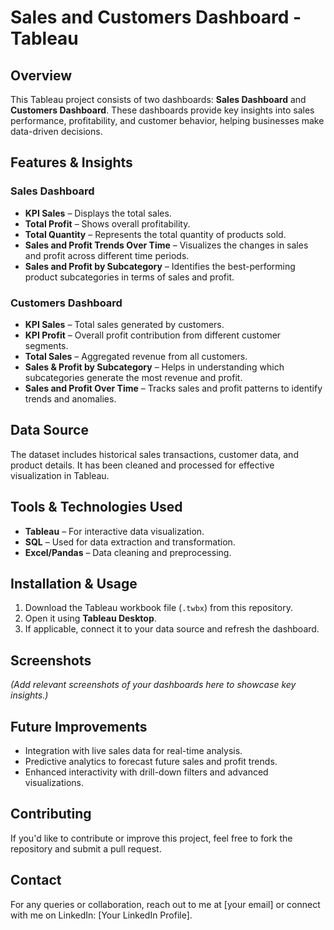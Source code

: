 # Sales and Customers Dashboard - Tableau

## Overview
This Tableau project consists of two dashboards: **Sales Dashboard** and **Customers Dashboard**. These dashboards provide key insights into sales performance, profitability, and customer behavior, helping businesses make data-driven decisions.

## Features & Insights

### Sales Dashboard
- **KPI Sales** – Displays the total sales.
- **Total Profit** – Shows overall profitability.
- **Total Quantity** – Represents the total quantity of products sold.
- **Sales and Profit Trends Over Time** – Visualizes the changes in sales and profit across different time periods.
- **Sales and Profit by Subcategory** – Identifies the best-performing product subcategories in terms of sales and profit.

### Customers Dashboard
- **KPI Sales** – Total sales generated by customers.
- **KPI Profit** – Overall profit contribution from different customer segments.
- **Total Sales** – Aggregated revenue from all customers.
- **Sales & Profit by Subcategory** – Helps in understanding which subcategories generate the most revenue and profit.
- **Sales and Profit Over Time** – Tracks sales and profit patterns to identify trends and anomalies.

## Data Source
The dataset includes historical sales transactions, customer data, and product details. It has been cleaned and processed for effective visualization in Tableau.

## Tools & Technologies Used
- **Tableau** – For interactive data visualization.
- **SQL** – Used for data extraction and transformation.
- **Excel/Pandas** – Data cleaning and preprocessing.

## Installation & Usage
1. Download the Tableau workbook file (`.twbx`) from this repository.
2. Open it using **Tableau Desktop**.
3. If applicable, connect it to your data source and refresh the dashboard.

## Screenshots
*(Add relevant screenshots of your dashboards here to showcase key insights.)*

## Future Improvements
- Integration with live sales data for real-time analysis.
- Predictive analytics to forecast future sales and profit trends.
- Enhanced interactivity with drill-down filters and advanced visualizations.

## Contributing
If you'd like to contribute or improve this project, feel free to fork the repository and submit a pull request.

## Contact
For any queries or collaboration, reach out to me at [your email] or connect with me on LinkedIn: [Your LinkedIn Profile].

